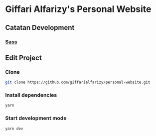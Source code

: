 # Giffari Alfarizy's Personal Website

## Catatan Development

### [Sass](Sass.md)

## Edit Project

### Clone

```bash
git clone https://github.com/giffarialfarizy/personal-website.git
```

### Install dependencies

```bash
yarn
```

### Start development mode

```bash
yarn dev
```
